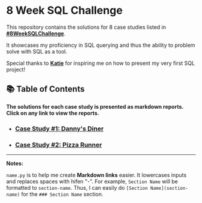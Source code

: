 # 8 Week SQL Challenge

This repository contains the solutions for 8 case studies listed in **[#8WeekSQLChallenge](https://8weeksqlchallenge.com)**.

It showcases my proficiency in SQL querying and thus the ability to problem solve with SQL as a tool.

Special thanks to **[Katie](https://github.com/katiehuangx)** for inspiring me on how to present my very first SQL project!

## 📚 Table of Contents

**The solutions for each case study is presented as markdown reports. Click on any link to view the reports.**

- ### [Case Study #1: Danny's Diner](https://github.com/nacht29/8-Week-SQL-Challenge/tree/main/Case%20Study%20%231%20-%20Danny's%20Diner)
- ### [Case Study #2: Pizza Runner](https://github.com/nacht29/8-Week-SQL-Challenge/tree/main/pizza_runner)

***

**Notes:**

```name.py``` is to help me create **Markdown links** easier. It lowercases inputs and replaces spaces with hifen "-". For example, ```Section Name``` will be formatted to ```section-name```. Thus, I can easily do ```[Section Name](section-name)``` for the ```### Section Name``` section.